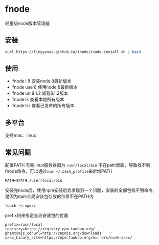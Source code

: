 # fnode
轻量级node版本管理器

## 安装
```bash
curl https://lingyansi.github.io/inode/inode-install.sh | bash
```

## 使用
- fnode i 8         安装node 8最新版本
- fnode use 8       使用node 8最新版本
- fnode un 8.1.2    卸载8.1.2版本
- fnode ls          查看本地所有版本
- fnode lsr         查看已发布的所有版本

## 多平台
支持mac、linux

## 常见问题

配置PATH
有些linux服务器因为 `/usr/local/bin` 不在path里面，导致找不到fnode命令，可以通过`vim ~/.bash_profile`来新增PATH
```
PATH=$PATH:/user/local/bin
```

安装完node后，使用npm安装后会发现另一个问题，安装的全部包找不到命令，是因为npm全局安装包存放的位置不在PATH内
```
touch ~/.npmrc
```

prefix用来指定全局安装包的位置
```npmrc
prefix=/usr/local
registry=https://registry.npm.taobao.org/
phantomjs_cdnurl=http://cnpmjs.org/downloads
sass_binary_site=https://npm.taobao.org/mirrors/node-sass/
```
